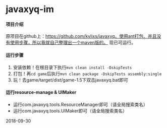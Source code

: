 # javaxyq-im

#### 项目介绍

原项目在github上：https://github.com/kylixs/javaxyq。使用ant打包、并且没有使用步骤，所以我就自己整理出一个maven版的。
现已可运行。

#### 运行步骤
1. 安装依赖！在根目录下执行`mvn clean install -DskipTests`
2. 打包！再`cd game`后执行`mvn clean package -DskipTests assembly:single`
3. 玩！去game/target/dist/game-1.5下双击javaxyq.bat即可


#### 运行resource-manage & UIMaker
- 运行com.javaxyq.tools.ResourceManager即可（请全局搜索类名）
- 运行com.javaxyq.tools.UIMaker即可（请全局搜索类名）

2018-09-30
